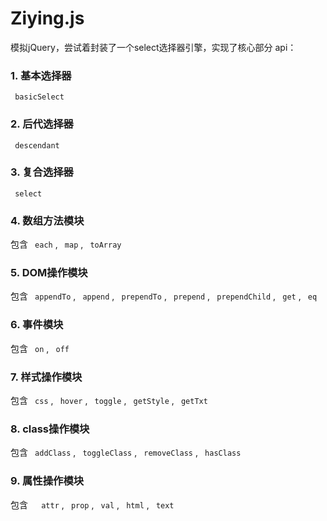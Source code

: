 # Ziying.js
 模拟jQuery，尝试着封装了一个select选择器引擎，实现了核心部分 api：
 
### 1. 基本选择器 
 ` basicSelect`  <br>

### 2. 后代选择器 
 ` descendant` <br>
 
### 3. 复合选择器 
 ` select` <br>

### 4. 数组方法模块  
 包含 ` each` , ` map` , ` toArray` <br>

### 5. DOM操作模块  
 包含 ` appendTo` , ` append` , ` prependTo` , ` prepend` , ` prependChild` , ` get` , ` eq` <br>

### 6. 事件模块 
 包含 ` on` , ` off` <br>

### 7. 样式操作模块 
 包含  ` css` , ` hover` , ` toggle` , ` getStyle` , ` getTxt` <br>

### 8. class操作模块 
 包含 ` addClass` , ` toggleClass` , ` removeClass` , ` hasClass` <br>

### 9. 属性操作模块  
 包含　` attr` , ` prop` , ` val` , ` html` , ` text` <br>

